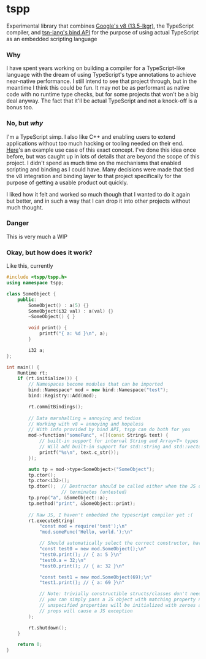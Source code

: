 # tspp
Experimental library that combines [Google's v8  (13.5-lkgr)](https://github.com/v8/v8/tree/13.5-lkgr), the TypeScript
compiler, and [tsn-lang's bind API](https://github.com/tsn-lang/bind) for the purpose of using actual TypeScript as an
embedded scripting language

### Why
I have spent years working on building a compiler for a TypeScript-like language with the dream of using TypeScript's
type annotations to achieve near-native performance. I still intend to see that project through, but in the meantime I
think this could be fun. It may not be as performant as native code with no runtime type checks, but for some projects
that won't be a big deal anyway. The fact that it'll be actual TypeScript and not a knock-off is a bonus too.

### No, but _why_
I'm a TypeScript simp. I also like C++ and enabling users to extend applications without too much hacking or tooling
needed on their end. [Here](https://github.com/mdecicco/t4ext)'s an example use case of this exact concept. I've done
this idea once before, but was caught up in lots of details that are beyond the scope of this project. I didn't spend
as much time on the mechanisms that enabled scripting and binding as I could have. Many decisions were made that tied
the v8 integration and binding layer to that project specifically for the purpose of getting a usable product out quickly.


I liked how it felt and worked so much though that I wanted to do it again but better, and in such a way that I can drop
it into other projects without much thought.


### Danger
This is very much a WIP


### Okay, but how does it work?
Like this, currently
```c++
#include <tspp/tspp.h>
using namespace tspp;

class SomeObject {
    public:
        SomeObject() : a(5) {}
        SomeObject(i32 val) : a(val) {}
        ~SomeObject() { }

        void print() {
            printf("{ a: %d }\n", a);
        }

        i32 a;
};

int main() {
    Runtime rt;
    if (rt.initialize()) {
        // Namespaces become modules that can be imported
        bind::Namespace* mod = new bind::Namespace("test");
        bind::Registry::Add(mod);

        rt.commitBindings();
    
        // Data marshalling = annoying and tedius
        // Working with v8 = annoying and hopeless
        // With info provided by bind API, tspp can do both for you
        mod->function("someFunc", +[](const String& text) {
            // built-in support for internal String and Array<T> types
            // Will add built-in support for std::string and std::vector later
            printf("%s\n", text.c_str());
        });

        auto tp = mod->type<SomeObject>("SomeObject");
        tp.ctor();
        tp.ctor<i32>();
        tp.dtor();  // Destructor should be called either when the JS object is GC'd or the program
                    // terminates (untested)
        tp.prop("a", &SomeObject::a);
        tp.method("print", &SomeObject::print);
    
        // Raw JS, I haven't embedded the typescript compiler yet :(
        rt.executeString(
            "const mod = require('test');\n"
            "mod.someFunc('Hello, world.');\n"

            // Should automatically select the correct constructor, haven't tested yet though
            "const test0 = new mod.SomeObject();\n"
            "test0.print(); // { a: 5 }\n"
            "test0.a = 32;\n"
            "test0.print(); // { a: 32 }\n"

            "const test1 = new mod.SomeObject(69);\n"
            "test1.print(); // { a: 69 }\n"

            // Note: trivially constructible structs/classes don't need to be created with 'new',
            // you can simply pass a JS object with matching property names
            // unspecified properties will be initialized with zeroes and incorrect/unconvertible
            // props will cause a JS exception
        );

        rt.shutdown();
    }

    return 0;
}
```
